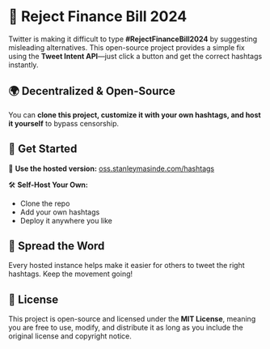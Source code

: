# 🚫 Reject Finance Bill 2024  

Twitter is making it difficult to type **#RejectFinanceBill2024** by suggesting misleading alternatives. This open-source project provides a simple fix using the **Tweet Intent API**—just click a button and get the correct hashtags instantly.  

## 🌍 Decentralized & Open-Source  
You can **clone this project, customize it with your own hashtags, and host it yourself** to bypass censorship.  

## 🚀 Get Started  
🔗 **Use the hosted version:** [oss.stanleymasinde.com/hashtags](https://oss.stanleymasinde.com/hashtags/)  

🛠 **Self-Host Your Own:**  
- Clone the repo  
- Add your own hashtags  
- Deploy it anywhere you like  

## 💬 Spread the Word  
Every hosted instance helps make it easier for others to tweet the right hashtags. Keep the movement going!  

## 📜 License  
This project is open-source and licensed under the **MIT License**, meaning you are free to use, modify, and distribute it as long as you include the original license and copyright notice.  
